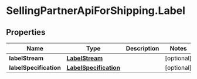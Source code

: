 # SellingPartnerApiForShipping.Label

## Properties
Name | Type | Description | Notes
------------ | ------------- | ------------- | -------------
**labelStream** | [**LabelStream**](LabelStream.md) |  | [optional] 
**labelSpecification** | [**LabelSpecification**](LabelSpecification.md) |  | [optional] 


